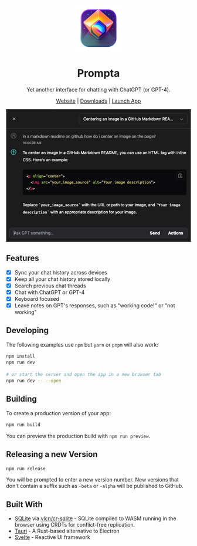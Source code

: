 <!-- display a screenshot -->
<div align="center">

[<img src="src-tauri/icons/icon_256x256.png" alt="prompta logo" width=128>](https://www.prompta.dev)<br>

# Prompta

Yet another interface for chatting with ChatGPT (or GPT-4).

[Website](https://www.prompta.dev)
| [Downloads](releases)
| [Launch App](https://chat.prompta.dev)

</div>

<div align="center">

![](static/CleanShot%202023-04-23%20at%2015.02.37.jpg)

</div>

## Features

- [x] Sync your chat history across devices
- [x] Keep all your chat history stored locally
- [x] Search previous chat threads
- [x] Chat with ChatGPT or GPT-4
- [x] Keyboard focused
- [x] Leave notes on GPT's responses, such as "working code!" or "not working"

## Developing

The following examples use `npm` but `yarn` or `pnpm` will also work:

```bash
npm install
npm run dev

# or start the server and open the app in a new browser tab
npm run dev -- --open
```

## Building

To create a production version of your app:

```bash
npm run build
```

You can preview the production build with `npm run preview`.

## Releasing a new Version

```bash
npm run release
```

You will be prompted to enter a new version number. New versions that don't contain a suffix such as `-beta` or `-alpha` will be published to GitHub.

## Built With

- [SQLite](https://www.sqlite.org/index.html) via [vlcn/cr-sqlite](https://vlcn.io/) - SQLite compiled to WASM running in the browser using CRDTs for conflict-free replication.
- [Tauri](https://tauri.studio) - A Rust-based alternative to Electron
- [Svelte](https://svelte.dev) - Reactive UI framework
